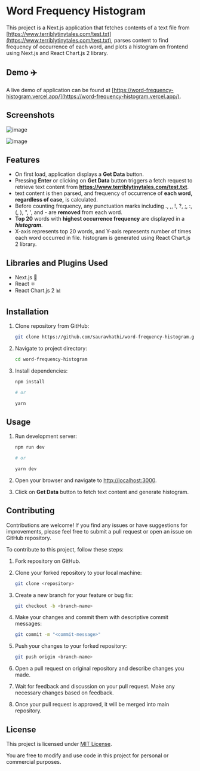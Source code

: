 # Word Frequency Histogram

This project is a Next.js application that fetches contents of a text file from [https://www.terriblytinytales.com/test.txt](https://www.terriblytinytales.com/test.txt), parses content to find frequency of occurrence of each word, and plots a histogram on frontend using Next.js and React Chart.js 2 library.

## Demo ✈️

A live demo of application can be found at [https://word-frequency-histogram.vercel.app/](https://word-frequency-histogram.vercel.app/).

## Screenshots

![image](https://github.com/sauravhathi/word-frequency-histogram/assets/61316762/ad7c2979-8252-4f76-b1bf-abc1a67d8b58)

![image](https://github.com/sauravhathi/word-frequency-histogram/assets/61316762/e635e364-6377-46aa-8502-f31af8169898)

## Features

- On first load, application displays a **Get Data** button.
- Pressing **Enter** or clicking on **Get Data** button triggers a fetch request to retrieve text content from **https://www.terriblytinytales.com/test.txt**.
- text content is then parsed, and frequency of occurrence of **each word, regardless of case,** is calculated.
- Before counting frequency, any punctuation marks including ., ,, !, ?, ;, :, (, ), ", ', and - are **removed** from each word.
-  **Top 20** words with **highest occurrence frequency** are displayed in a ***histogram***.
- X-axis represents top 20 words, and Y-axis represents number of times each word occurred in file. histogram is generated using React Chart.js 2 library.

## Libraries and Plugins Used

- Next.js 🚀
- React ⚛️
- React Chart.js 2 📊

## Installation

1. Clone repository from GitHub:

    ```bash
    git clone https://github.com/sauravhathi/word-frequency-histogram.git
    ```

2. Navigate to project directory:

    ```bash
    cd word-frequency-histogram
    ```

3. Install dependencies:

    ```bash
    npm install

    # or

    yarn
    ```

## Usage

1. Run development server:

    ```bash
    npm run dev

    # or

    yarn dev
    ```

2. Open your browser and navigate to [http://localhost:3000](http://localhost:3000).
3. Click on **Get Data** button to fetch text content and generate histogram.

## Contributing

Contributions are welcome! If you find any issues or have suggestions for improvements, please feel free to submit a pull request or open an issue on GitHub repository.

To contribute to this project, follow these steps:

1. Fork repository on GitHub.
2. Clone your forked repository to your local machine:

    ```bash
    git clone <repository>
    ```

3. Create a new branch for your feature or bug fix:

    ```bash
    git checkout -b <branch-name>
    ```

4. Make your changes and commit them with descriptive commit messages:

    ```bash
    git commit -m "<commit-message>"
    ```

5. Push your changes to your forked repository:

    ```bash
    git push origin <branch-name>
    ```

6. Open a pull request on original repository and describe changes you made.
7. Wait for feedback and discussion on your pull request. Make any necessary changes based on feedback.
8. Once your pull request is approved, it will be merged into main repository.

## License

This project is licensed under [MIT License](https://github.com/sauravhathi/word-frequency-histogram/blob/main/LICENSE).

You are free to modify and use code in this project for personal or commercial purposes.
